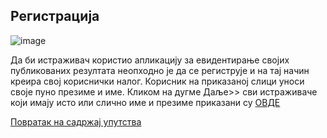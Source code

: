 ## Регистрација

![image](https://user-images.githubusercontent.com/29538544/146776454-9e9b63c9-e79c-459f-ba69-a872a1e64041.png)

Да би истраживач користио апликацију за евидентирање својих публикованих резултата неопходно је да се региструје и на тај начин креира свој кориснички налог. 
Корисник на приказаној слици уноси своје пуно презиме и име. 
Кликом на дугме Даље>> сви истраживаче који имају исто или слично име и презиме приказани су [ОВДЕ](drugiKorakRegistracije.md)

[Повратак на садржај упутства](uputstvo.md#садржај)
